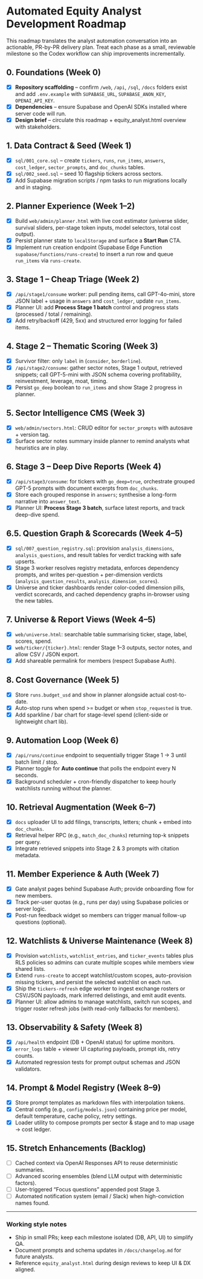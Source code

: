 # Automated Equity Analyst Development Roadmap

This roadmap translates the analyst automation conversation into an actionable, PR-by-PR delivery
plan. Treat each phase as a small, reviewable milestone so the Codex workflow can ship improvements
incrementally.

## 0. Foundations (Week 0)
- [x] **Repository scaffolding** – confirm `/web`, `/api`, `/sql`, `/docs` folders exist and add
      `.env.example` with `SUPABASE_URL`, `SUPABASE_ANON_KEY`, `OPENAI_API_KEY`.
- [x] **Dependencies** – ensure Supabase and OpenAI SDKs installed where server code will run.
- [x] **Design brief** – circulate this roadmap + equity_analyst.html overview with stakeholders.

## 1. Data Contract & Seed (Week 1)
- [x] `sql/001_core.sql` – create `tickers`, `runs`, `run_items`, `answers`, `cost_ledger`,
      `sector_prompts`, and `doc_chunks` tables.
- [x] `sql/002_seed.sql` – seed 10 flagship tickers across sectors.
- [x] Add Supabase migration scripts / npm tasks to run migrations locally and in staging.

## 2. Planner Experience (Week 1–2)
- [x] Build `web/admin/planner.html` with live cost estimator (universe slider, survival sliders,
      per-stage token inputs, model selectors, total cost output).
- [x] Persist planner state to `localStorage` and surface a **Start Run** CTA.
- [x] Implement run creation endpoint (Supabase Edge Function `supabase/functions/runs-create`) to
      insert a run row and queue `run_items` via `runs-create`.

## 3. Stage 1 – Cheap Triage (Week 2)
- [x] `/api/stage1/consume` worker: pull pending items, call GPT-4o-mini, store JSON label + usage
      in `answers` and `cost_ledger`, update `run_items`.
- [x] Planner UI: add **Process Stage 1 batch** control and progress stats (processed / total /
      remaining).
- [x] Add retry/backoff (429, 5xx) and structured error logging for failed items.

## 4. Stage 2 – Thematic Scoring (Week 3)
- [x] Survivor filter: only `label` in (`consider`, `borderline`).
- [x] `/api/stage2/consume`: gather sector notes, Stage 1 output, retrieved snippets; call GPT-5-mini
      with JSON schema covering profitability, reinvestment, leverage, moat, timing.
- [x] Persist `go_deep` boolean to `run_items` and show Stage 2 progress in planner.

## 5. Sector Intelligence CMS (Week 3)
- [x] `web/admin/sectors.html`: CRUD editor for `sector_prompts` with autosave + version tag.
- [x] Surface sector notes summary inside planner to remind analysts what heuristics are in play.

## 6. Stage 3 – Deep Dive Reports (Week 4)
- [x] `/api/stage3/consume`: for tickers with `go_deep=true`, orchestrate grouped GPT-5 prompts with
      document excerpts from `doc_chunks`.
- [x] Store each grouped response in `answers`; synthesise a long-form narrative into
      `answer_text`.
- [x] Planner UI: **Process Stage 3 batch**, surface latest reports, and track deep-dive spend.

## 6.5. Question Graph & Scorecards (Week 4–5)
- [x] `sql/007_question_registry.sql`: provision `analysis_dimensions`, `analysis_questions`, and
      result tables for verdict tracking with safe upserts.
- [x] Stage 3 worker resolves registry metadata, enforces dependency prompts, and writes
      per-question + per-dimension verdicts (`analysis_question_results`,
      `analysis_dimension_scores`).
- [x] Universe and ticker dashboards render color-coded dimension pills, verdict scorecards,
      and cached dependency graphs in-browser using the new tables.

## 7. Universe & Report Views (Week 4–5)
- [x] `web/universe.html`: searchable table summarising ticker, stage, label, scores, spend.
- [x] `web/ticker/{ticker}.html`: render Stage 1–3 outputs, sector notes, and allow CSV / JSON
      export.
- [x] Add shareable permalink for members (respect Supabase Auth).

## 8. Cost Governance (Week 5)
- [x] Store `runs.budget_usd` and show in planner alongside actual cost-to-date.
- [x] Auto-stop runs when spend >= budget or when `stop_requested` is true.
- [x] Add sparkline / bar chart for stage-level spend (client-side or lightweight chart lib).

## 9. Automation Loop (Week 6)
- [x] `/api/runs/continue` endpoint to sequentially trigger Stage 1 → 3 until batch limit / stop.
- [x] Planner toggle for **Auto continue** that polls the endpoint every N seconds.
- [x] Background scheduler + cron-friendly dispatcher to keep hourly watchlists running without the planner.

## 10. Retrieval Augmentation (Week 6–7)
- [x] `docs` uploader UI to add filings, transcripts, letters; chunk + embed into `doc_chunks`.
- [x] Retrieval helper RPC (e.g., `match_doc_chunks`) returning top-k snippets per query.
- [x] Integrate retrieved snippets into Stage 2 & 3 prompts with citation metadata.

## 11. Member Experience & Auth (Week 7)
- [x] Gate analyst pages behind Supabase Auth; provide onboarding flow for new members.
- [x] Track per-user quotas (e.g., runs per day) using Supabase policies or server logic.
- [x] Post-run feedback widget so members can trigger manual follow-up questions (optional).

## 12. Watchlists & Universe Maintenance (Week 8)
- [x] Provision `watchlists`, `watchlist_entries`, and `ticker_events` tables plus
      RLS policies so admins can curate multiple scopes while members view
      shared lists.
- [x] Extend `runs-create` to accept watchlist/custom scopes, auto-provision
      missing tickers, and persist the selected watchlist on each run.
- [x] Ship the `tickers-refresh` edge worker to ingest exchange rosters or CSV/JSON
      payloads, mark inferred delistings, and emit audit events.
- [x] Planner UI: allow admins to manage watchlists, switch run scopes, and
      trigger roster refresh jobs (with read-only fallbacks for members).

## 13. Observability & Safety (Week 8)
- [x] `/api/health` endpoint (DB + OpenAI status) for uptime monitors.
- [x] `error_logs` table + viewer UI capturing payloads, prompt ids, retry counts.
- [x] Automated regression tests for prompt output schemas and JSON validators.

## 14. Prompt & Model Registry (Week 8–9)
- [x] Store prompt templates as markdown files with interpolation tokens.
- [x] Central config (e.g., `config/models.json`) containing price per model, default temperature,
      cache policy, retry settings.
- [x] Loader utility to compose prompts per sector & stage and to map usage -> cost ledger.

## 15. Stretch Enhancements (Backlog)
- [ ] Cached context via OpenAI Responses API to reuse deterministic summaries.
- [ ] Advanced scoring ensembles (blend LLM output with deterministic factors).
- [ ] User-triggered “Focus questions” appended post Stage 3.
- [ ] Automated notification system (email / Slack) when high-conviction names found.

---

### Working style notes
- Ship in small PRs; keep each milestone isolated (DB, API, UI) to simplify QA.
- Document prompts and schema updates in `/docs/changelog.md` for future analysts.
- Reference `equity_analyst.html` during design reviews to keep UI & DX aligned.
